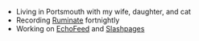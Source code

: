 - Living in Portsmouth with my wife, daughter, and cat
- Recording [Ruminate](https://macstories.net/ruminate) fortnightly
- Working on [EchoFeed](https://echofeed.app) and [Slashpages](https://slashpages.net)